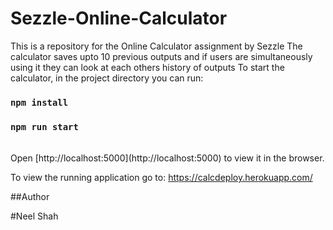 # Sezzle-Online-Calculator

This is a repository for the Online Calculator assignment by Sezzle
The calculator saves upto 10 previous outputs and if users are simultaneously using it they can look at each others history of outputs
To start the calculator, in the project directory you can run:

### `npm install`

### `npm run start`

<br>
Open [http://localhost:5000](http://localhost:5000) to view it in the browser.

To view the running application go to:
https://calcdeploy.herokuapp.com/


##Author

#Neel Shah
